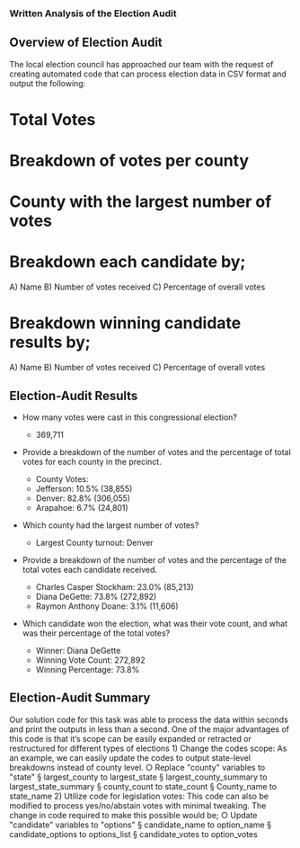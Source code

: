 ### **Written Analysis of the Election Audit**

## **Overview of Election Audit**

The local election council has approached our team with the request of creating automated code that can process election data in CSV format and output the following:
# Total Votes
# Breakdown of votes per county
# County with the largest number of votes
# Breakdown each candidate by;
  A) Name B) Number of votes received C) Percentage of overall votes
# Breakdown winning candidate results by;
  A) Name B) Number of votes received C) Percentage of overall votes
	
## **Election-Audit Results**
- How many votes were cast in this congressional election?
  - 369,711	
- Provide a breakdown of the number of votes and the percentage of total votes for each county in the precinct.
  - County Votes:
  - Jefferson: 10.5% (38,855)
  - Denver: 82.8% (306,055)
  - Arapahoe: 6.7% (24,801)
			
- Which county had the largest number of votes?
  - Largest County turnout: Denver
			
- Provide a breakdown of the number of votes and the percentage of the total votes each candidate received.
  - Charles Casper Stockham: 23.0% (85,213)
  - Diana DeGette: 73.8% (272,892)
  - Raymon Anthony Doane: 3.1% (11,606)
			
- Which candidate won the election, what was their vote count, and what was their percentage of the total votes?
  - Winner: Diana DeGette
  - Winning Vote Count: 272,892
  - Winning Percentage: 73.8%
			
		
## **Election-Audit Summary**

Our solution code for this task was able to process the data within seconds and print the outputs in less than a second.
One of the major advantages of this code is that it’s scope can be easily expanded or retracted or restructured for different types of elections
	1) Change the codes scope: As an example, we can easily update the codes to output state-level breakdowns instead of county level.
		○ Replace "county" variables to "state"
			§ largest_county to largest_state
			§ largest_county_summary to largest_state_summary
			§ county_count to state_count
			§ County_name to state_name
	2) Utilize code for legislation votes: This code can also be modified to process yes/no/abstain votes with minimal tweaking. The change in code required to make this possible would be;
		○ Update "candidate" variables to "options"
			§ candidate_name to option_name
			§ candidate_options to options_list
			§ candidate_votes to option_votes
